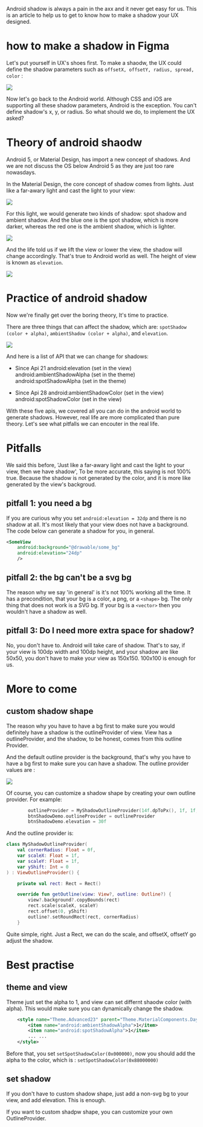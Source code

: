Android shadow is always a pain in the axx and it never get easy for us. This is an article to help us to get to know how to make a shadow your UX designed.

# how to make a shadow in Figma
Let's put yourself in UX's shoes first. To make a shaodw, the UX could define the shadow parameters such as `offsetX, offsetY, radius, spread, color` :

![](/_image/image-20230722224021-vnn0jmo.png)

Now let's go back to the Android world. Although CSS and iOS are supporting all these shadow parameters, Android is the exception. You can't define shadow's x, y, or radius. So what should we do, to implement the UX asked?

# Theory of android shaodw
Android 5, or Material Design, has import a new concept of shadows. And we are not discuss the OS below Android 5 as they are just too rare nowasdays. 

In the Material Design, the core concept of shadow comes from lights. Just like a far-awary light and cast the light to your view: 

![](/_image/image-20230722224748-9ggenjt.png)

For this light, we would generate two kinds of shadow: spot shadow and ambient shadow.  And the blue one is the spot shadow, which is more darker, whereas the red one is the ambient shadow, which is lighter. 

![](/_image/image-20230722224930-b4gk4j4.png) 


And the life told us if we lift the view or lower the view, the shadow will change accordingly. That's true to Android world as well. The height of view is known as `elevation`.

![](/_image/image-20230722225734-3npmcan.png) 



# Practice of android shadow
Now we're finally get over the boring theory, It's time to practice. 

There are three things that can affect the shadow, which are: `spotShadow (color + alpha)`, `ambientShadow (color + alpha)`, and `elevation`. 

![](/_image/image-20230722225125-tudmjo6.png) 


And here is a list of API that we can change for shadows:

- Since Api 21
	android:elevation (set in the view)
	android:ambientShadowAlpha (set in the theme)
	android:spotShadowAlpha  (set in the theme)

- Since Api 28
	android:ambientShadowColor (set in the view)
	android:spotShadowColor  (set in the view)
	
With these five apis, we covered all you can do in the android world to generate shadows. 
However, real life are more complicated than pure theory. Let's see what pitfalls we can encouter in the real life. 	
	
# Pitfalls

We said this before, 'Just like a far-awary light and cast the light to your view, then we have shadow', To be more accurate, this saying is not 100% true. Because the shadow is not generated by the color, and it is more like generated by the view's backgroud. 

## pitfall 1: you need a bg
If you are curious why you set `android:elevation = 32dp` and there is no shadow at all. It's most likely that your view does not have a background. The code below can generate a shadow for you, in general. 

```xml
<SomeView
	android:background="@drawable/some_bg"
	android:elevation="24dp"
	/>
```


## pitfall 2: the bg can't be a svg bg
The reason why we say 'in general' is it's not 100% working all the time. It has a precondition, that your bg is a color, a png, or a `<shape>` bg. The only thing that does not work is a SVG bg. If your bg is a `<vector>` then you wouldn't have a shadow as well.


## pitfall 3: Do I need more extra space for shadow?
No, you don't have to. Android will take care of shadow. That's to say, if your view is 100dp width and 100dp height, and your shadow are like 50x50, you don't have to make your view as 150x150.  100x100 is enough for us. 

# More to come

## custom shadow shape
The reason why you have to have a bg first to make sure you would definitely have a shadow is the outlineProvider of view. View has a outlineProvider, and the shadow, to be honest, comes from this outline Provider. 


And the default outline provider is the background, that's why you have to have a bg first to make sure you can have a shadow. The outline provider values are : 

![](/_image/image-20230722233534-f6fvo8p.png)


Of course, you can customize a shadow shape by creating your own outline provider. For example: 
```kotlin
        outlineProvider = MyShadowOutlineProvider(14f.dpToPx(), 1f, 1f, 0)
        btnShadowDemo.outlineProvider = outlineProvider
        btnShadowDemo.elevation = 30f
```

And the outline provider is: 
```kotlin
class MyShadowOutlineProvider(
    val cornerRadius: Float = 0f,
    var scaleX: Float = 1f,
    var scaleY: Float = 1f,
    var yShift: Int = 0
) : ViewOutlineProvider() {

    private val rect: Rect = Rect()

    override fun getOutline(view: View?, outline: Outline?) {
        view?.background?.copyBounds(rect)
        rect.scale(scaleX, scaleY)
        rect.offset(0, yShift)
        outline?.setRoundRect(rect, cornerRadius)
    }

```        
Quite simple, right. Just a Rect, we can do the scale, and offsetX, offsetY go adjust the shadow. 


# Best practise

## theme and view
Theme just set the alpha to 1, and view can set differnt shaodw color (with alpha). This would make sure you can dynamically change the shadow. 

```xml
    <style name="Theme.Advanced23" parent="Theme.MaterialComponents.DayNight.NoActionBar">
        <item name="android:ambientShadowAlpha">1</item>
        <item name="android:spotShadowAlpha">1</item>      
		... ...
    </style>
```


Before that, you set `setSpotShadowColor(0x000000)`, now you should add the alpha to the color, which is : `setSpotShadowColor(0x88000000)`


## set shadow
If you don't have to custom shadow shape, just add a non-svg bg to your view, and add elevation. This is enough.

If you want to custom shadpw shape, you can customize your own OutlineProvider. 





	